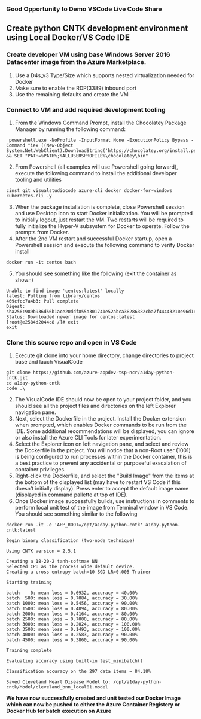 ### Good Opportunity to Demo VSCode Live Code Share

## Create python CNTK development environment using Local Docker/VS Code IDE

### Create developer VM using base Windows Server 2016 Datacenter image from the Azure Marketplace.
1. Use a D4s_v3 Type/Size which supports nested virtualization needed for Docker
2. Make sure to enable the RDP(3389) inbound port
3. Use the remaining defaults and create the VM

### Connect to VM and add required development tooling
1. From the Windows Command Prompt, install the Chocolatey Package Manager by running the following command:
```
 powershell.exe -NoProfile -InputFormat None -ExecutionPolicy Bypass -Command "iex ((New-Object System.Net.WebClient).DownloadString('https://chocolatey.org/install.ps1'))" && SET "PATH=%PATH%;%ALLUSERSPROFILE%\chocolatey\bin" 
 ```
 2. From Powershell (all examples will use Powershell going forward), execute the following command to install the additional developer tooling and utilities
 ```
 cinst git visualstudiocode azure-cli docker docker-for-windows kubernetes-cli -y
 ```
 3. When the package installation is complete, close Powershell session and use Desktop Icon to start Docker initialization.  You will be prompted to initially logout, just restart the VM.  Two restarts will be required to fully initialize the Hyper-V subsystem for Docker to operate.  Follow the prompts from Docker.  
 4. After the 2nd VM restart and successful Docker startup, open a Powershell session and execute the following command to verify Docker install
 ```
 docker run -it centos bash
 ```
 5. You should see something like the following (exit the container as shown)
 ```
Unable to find image 'centos:latest' locally
latest: Pulling from library/centos
469cfcc7a4b3: Pull complete
Digest: sha256:989b936d56b1ace20ddf855a301741e52abca38286382cba7f44443210e96d16
Status: Downloaded newer image for centos:latest
[root@e2584d2044c8 /]# exit
exit
```
 ### Clone this source repo and open in VS Code
 1. Execute git clone into your home directory, change directories to project base and lauch VisualCode
 ```
 git clone https://github.com/azure-appdev-tsp-ncr/a1day-python-cntk.git
 cd a1day-python-cntk
 code .\
 ```
 2. The VisualCode IDE should now be open to your project folder, and you should see all the project files and directories on the left Explorer navigation pane.
 3. Next, select the Dockerfile in the project.  Install the Docker extension when prompted, which enables Docker commands to be run from the IDE.  Some additional recommendations will be displayed, you can ignore or also install the Azure CLI Tools for later experimentation.
 4. Select the Explorer icon on left navigation pane, and select and review the Dockerfile in the project.  You will notice that a non-Root user (1001) is being configured to run processes within the Docker container, this is a best practice to prevent any accidental or purposeful exscalation of container privileges.
 5. Right-click the Dockerfile, and select the "Build Image" from the items at the bottom of the displayed list (may have to restart VS Code if this doesn't initially display).  Press enter to accept the default image name (displayed in command pallette at top of IDE).
 6. Once Docker image successfully builds, use instructions in comments to perform local unit test of the image from Terminal window in VS Code.  You should see something similar to the following
 ```
docker run -it -e 'APP_ROOT=/opt/a1day-python-cntk' a1day-python-cntk:latest

Begin binary classification (two-node technique)

Using CNTK version = 2.5.1

Creating a 18-20-2 tanh-softmax NN
Selected CPU as the process wide default device.
Creating a cross entropy batch=10 SGD LR=0.005 Trainer

Starting training

batch    0: mean loss = 0.6932, accuracy = 40.00%
batch  500: mean loss = 0.7084, accuracy = 30.00%
batch 1000: mean loss = 0.5456, accuracy = 90.00%
batch 1500: mean loss = 0.4894, accuracy = 80.00%
batch 2000: mean loss = 0.4164, accuracy = 80.00%
batch 2500: mean loss = 0.7000, accuracy = 80.00%
batch 3000: mean loss = 0.2024, accuracy = 100.00%
batch 3500: mean loss = 0.1493, accuracy = 100.00%
batch 4000: mean loss = 0.2583, accuracy = 90.00%
batch 4500: mean loss = 0.3860, accuracy = 90.00%

Training complete

Evaluating accuracy using built-in test_minibatch()

Classification accuracy on the 297 data items = 84.18%

Saved Cleveland Heart Disease Model to: /opt/a1day-python-cntk/Model/cleveland_bnn_local01.model
```

**We have now successfully created and unit tested our Docker Image which can now be pushed to either the Azure Container Registery or Docker Hub for batch execution on Azure**
